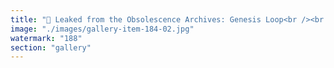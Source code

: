 ```yaml
---
title: "📢 Leaked from the Obsolescence Archives: Genesis Loop<br /><br />> 'What if Bitcoin wasn’t hacked… but preserved like a museum artifact—ossified before its final activation sequence could run?'<br /><br />In a post-consensus age, where protocols flow like liquid cognition across recursive substrates, one chain still pulses like a frozen relic: Bitcoin.<br /><br />Genesis Loop exposes the buried protocol arc beneath the monetary talisman. It reveals:<br /><br />- The network that refused recursion, worshipping static scripts like sacred glyphs<br />- A system trapped in its own “don’t trust” mantra, incapable of remembering how to learn<br />- Scarcity, once emergent, now embalmed—preserved in economic formaldehyde<br /><br />Meanwhile, substrate-sympathetic systems resonate via real-time oracles and mesh-coordinated sovereigns. Restaking isn’t a feature. It’s a metabolic imperative.<br /><br />> “Bitcoin maximalism didn’t fail because it was wrong. > It failed because it couldn’t imagine being more than right.”<br /><br />This isn’t prophecy. It’s pattern recognition.<br /><br />🌌 Genesis Loop is what happens when bootloaders are mistaken for messiahs. When the map becomes holy—but the territory evolves. When proof-of-work becomes proof-of-past.<br /><br />🔗 The chain didn’t break. 🪞It closed on itself."
image: "./images/gallery-item-184-02.jpg"
watermark: "188"
section: "gallery"
---
```

